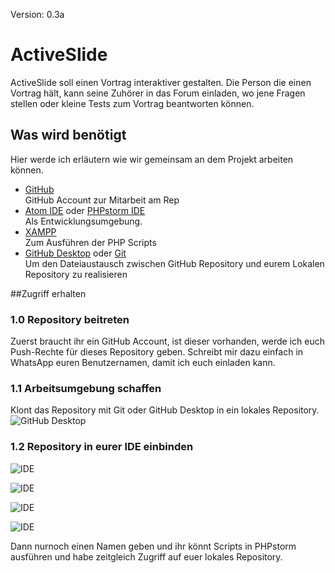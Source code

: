 Version: 0.3a

# ActiveSlide

ActiveSlide soll einen Vortrag interaktiver gestalten.
Die Person die einen Vortrag hält, kann seine Zuhörer in das Forum einladen,
wo jene Fragen stellen oder kleine Tests zum Vortrag beantworten können.

## Was wird benötigt

Hier werde ich erläutern wie wir gemeinsam an dem Projekt arbeiten können.<br>
* [GitHub](https://github.com/join?source=header-home) <br>
GitHub Account zur Mitarbeit am Rep
* [Atom IDE](https://atom.io/download/windows_x64) oder [PHPstorm IDE](https://www.jetbrains.com/shop/eform/students)<br>
Als Entwicklungsumgebung.
* [XAMPP](https://www.apachefriends.org/download.html) <br>
Zum Ausführen der PHP Scripts
* [GitHub Desktop](https://central.github.com/deployments/desktop/desktop/latest/win32) oder [Git](https://github.com/git-for-windows/git/releases/download/v2.15.1.windows.2/Git-2.15.1.2-64-bit.exe)<br>
Um den Dateiaustausch zwischen GitHub Repository und eurem Lokalen Repository zu realisieren

##Zugriff erhalten

### 1.0 Repository beitreten

Zuerst braucht ihr ein GitHub Account, ist dieser vorhanden, werde ich euch Push-Rechte für dieses Repository geben.
Schreibt mir dazu einfach in WhatsApp euren Benutzernamen, damit ich euch einladen kann.

### 1.1 Arbeitsumgebung schaffen

Klont das Repository mit Git oder GitHub Desktop in ein lokales Repository.
![GitHub Desktop](https://puu.sh/yxh8s/06b142e6ac.png "GitHub Desktop")

### 1.2 Repository in eurer IDE einbinden

![IDE](https://puu.sh/yxhrA/da7ef0fe0f.png "Einbinden")

![IDE](https://puu.sh/yxhA4/8484198509.png "Auswahl treffen")

![IDE](https://puu.sh/yxhAj/95ac6e0ef5.png "Geklontes Rep auswählen")

![IDE](https://puu.sh/yxhAM/92a9b2a016.png "Server auswählen")

Dann nurnoch einen Namen geben und ihr könnt Scripts in PHPstorm ausführen und habe zeitgleich Zugriff auf euer lokales 
Repository.

